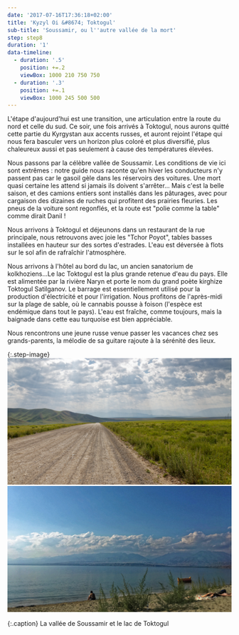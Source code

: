 ```yaml
---
date: '2017-07-16T17:36:18+02:00'
title: 'Kyzyl Oi &#8674; Toktogul'
sub-title: 'Soussamir, ou l''autre vallée de la mort'
step: step8
duration: '1'
data-timeline:
  - duration: '.5'
    position: +=.2
    viewBox: 1000 210 750 750
  - duration: '.3'
    position: +=.1
    viewBox: 1000 245 500 500
---
```

L'étape d'aujourd'hui est une transition, une articulation entre la route du nord et celle du sud. Ce soir, une fois arrivés à Toktogul, nous aurons quitté cette partie du Kyrgystan aux accents russes, et auront rejoint l'étape qui nous fera basculer vers un horizon plus coloré et plus diversifié, plus chaleureux aussi et pas seulement à cause des températures élevées.

Nous passons par la célèbre vallée de Soussamir. Les conditions de vie ici sont extrêmes : notre guide nous raconte qu'en hiver les conducteurs n'y passent pas car le gasoil gèle dans les réservoirs des voitures. Une mort quasi certaine les attend si jamais ils doivent s'arrêter... Mais c'est la belle saison, et des camions entiers sont installés dans les pâturages, avec pour cargaison des dizaines de ruches qui profitent des prairies fleuries. Les pneus de la voiture sont regonflés, et la route est "polie comme la table" comme dirait Danil !

Nous arrivons à Toktogul et déjeunons dans un restaurant de la rue principale, nous retrouvons avec joie les "Tchor Poyot", tables basses installées en hauteur sur des sortes d'estrades. L'eau est déversée à flots sur le sol afin de rafraîchir l'atmosphère.

Nous arrivons à l'hôtel au bord du lac, un ancien sanatorium de kolkhoziens...Le lac Toktogul est la plus grande retenue d'eau du pays. Elle est alimentée par la rivière Naryn et porte le nom du grand poète kirghize Toktogul Satilganov. Le barrage est essentiellement utilisé pour la production d'électricité et pour l'irrigation. Nous profitons de l'après-midi sur la plage de sable, où le cannabis pousse à foison (l'espèce est endémique dans tout le pays). L'eau est fraîche, comme toujours, mais la baignade dans cette eau turquoise est bien appréciable.

Nous rencontrons une jeune russe venue passer les vacances chez ses grands-parents, la mélodie de sa guitare rajoute à la sérénité des lieux.

{:.step-image}
[![](/assets/img/uploads/kyrgyzstan_17-07-2018_02.jpg)](/assets/img/uploads/kyrgyzstan_17-07-2018_02.jpg "La vallée de Soussamir")
[![](/assets/img/uploads/kyrgyzstan_17-07-2018_01.jpg)](/assets/img/uploads/kyrgyzstan_17-07-2018_01.jpg "Le lac de Toktogul")

{:.caption}
La vallée de Soussamir et le lac de Toktogul
